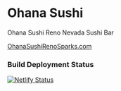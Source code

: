 # Ohana Sushi

Ohana Sushi Reno Nevada Sushi Bar

[OhanaSushiRenoSparks.com](https://www.ohanasushirenosparks)

### Build Deployment Status
[![Netlify Status](https://api.netlify.com/api/v1/badges/85466d08-98fe-42e8-84f2-95ea3ce51677/deploy-status)](https://app.netlify.com/sites/ohanasushi/deploys)
